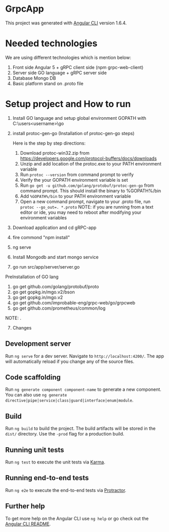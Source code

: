 # GrpcApp

This project was generated with [Angular CLI](https://github.com/angular/angular-cli) version 1.6.4.

# Needed technologies

We are using different technologies which is mention below:
1. Front side Angular 5 + gRPC client side (npm grpc-web-client)
2. Server side GO language + gRPC server side
3. Database Mongo DB
4. Basic platform stand on .proto file

# Setup project and How to run

1. Install GO language and setup global environment GOPATH with C:\users\<username>\go
2. install protoc-gen-go (Installation of protoc-gen-go steps)

	Here is the step by step directions:
	1. Download protoc-win32.zip from https://developers.google.com/protocol-buffers/docs/downloads
	2. Unzip and add location of the protoc.exe to your PATH environment variable
	3. Run `protoc --version` from command prompt to verify
	4. Verify the your GOPATH environment variable is set
	5. Run `go get -u github.com/golang/protobuf/protoc-gen-go` from command prompt. This should install the binary to %GOPATH%/bin
	6. Add `%GOPATH%/bin` to your PATH environment variable
	7. Open a new command prompt, navigate to your .proto file, run `protoc --go_out=. *.proto` 
	NOTE: if you are running from a text editor or ide, you may need to reboot after modifying your environment variables
3. Download application and cd gRPC-app 
4. fire commond "npm install"
4. ng serve
5. Install Mongodb and start mongo service 
6. go run src/app/server/server.go

  PreInstallation of GO lang
  1. go get github.com/golang/protobuf/proto
  2. go get gopkg.in/mgo.v2/bson
  3. go get gopkg.in/mgo.v2
  4. go get github.com/improbable-eng/grpc-web/go/grpcweb
  5. go get github.com/prometheus/common/log
  
  NOTE: .

7. Changes

## Development server

Run `ng serve` for a dev server. Navigate to `http://localhost:4200/`. The app will automatically reload if you change any of the source files.

## Code scaffolding

Run `ng generate component component-name` to generate a new component. You can also use `ng generate directive|pipe|service|class|guard|interface|enum|module`.

## Build

Run `ng build` to build the project. The build artifacts will be stored in the `dist/` directory. Use the `-prod` flag for a production build.

## Running unit tests

Run `ng test` to execute the unit tests via [Karma](https://karma-runner.github.io).

## Running end-to-end tests

Run `ng e2e` to execute the end-to-end tests via [Protractor](http://www.protractortest.org/).

## Further help

To get more help on the Angular CLI use `ng help` or go check out the [Angular CLI README](https://github.com/angular/angular-cli/blob/master/README.md).
